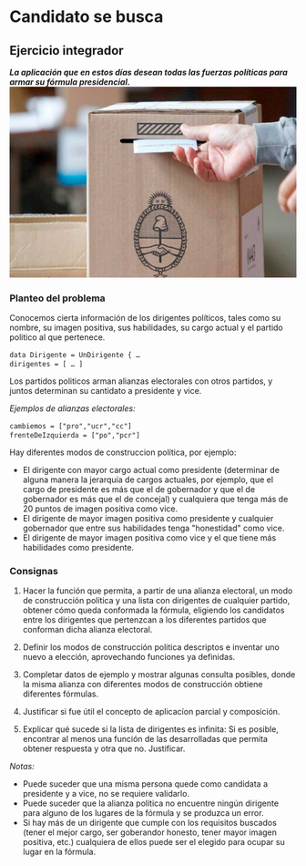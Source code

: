 # Candidato se busca

## Ejercicio integrador

_**La aplicación que en estos días desean todas las fuerzas políticas para armar su fórmula presidencial.**_
![urna](urna.jpg)

### Planteo del problema
Conocemos cierta información de los dirigentes políticos, tales como su nombre, su imagen positiva, sus habilidades, su cargo actual y el partido politico al que pertenece.

~~~
data Dirigente = UnDirigente { …
dirigentes = [ … ]
~~~
Los partidos politicos arman alianzas electorales con otros partidos, y juntos determinan su cantidato a presidente y vice. 

*Ejemplos de alianzas electorales:*
~~~
cambiemos = ["pro","ucr","cc"]
frenteDeIzquierda = ["po","pcr"]
~~~

Hay diferentes modos de construccion política, por ejemplo:
* El dirigente con mayor cargo actual como presidente (determinar de alguna manera la jerarquía de cargos actuales, por ejemplo, que el cargo de presidente es más que el de gobernador y que el de gobernador es más que el de concejal) y cualquiera que tenga más de 20 puntos de imagen positiva como vice.
* El dirigente de mayor imagen positiva como presidente y cualquier gobernador que entre sus habilidades tenga "honestidad" como vice.
* El dirigente de mayor imagen positiva como vice y el que tiene más habilidades como presidente.

### Consignas
1. Hacer la función que permita, a partir de una alianza electoral, un modo de construcción política y una lista con dirigentes de cualquier partido, obtener cómo queda conformada la fórmula, eligiendo los candidatos entre los dirigentes que pertenzcan a los diferentes partidos que conforman dicha alianza electoral.

2. Definir los modos de construcción politica descriptos e inventar uno nuevo a elección, aprovechando funciones ya definidas.

3. Completar datos de ejemplo y mostrar algunas consulta posibles, donde la misma alianza con diferentes modos de construcción obtiene diferentes fórmulas.

4. Justificar si fue útil el concepto de aplicacíon parcial y composición.

5. Explicar qué sucede si la lista de dirigentes es infinita: Si es posible, encontrar al menos una función de las desarrolladas que permita obtener respuesta y otra que no. Justificar.

*Notas:*
- Puede suceder que una misma persona quede como candidata a presidente y a vice, no se requiere validarlo. 
- Puede suceder que la alianza política no encuentre ningún dirigente para alguno de los lugares de la fórmula y se produzca un error.
- Si hay más de un dirigente que cumple con los requisitos buscados (tener el mejor cargo, ser goberandor honesto, tener mayor imagen positiva, etc.) cualquiera de ellos puede ser el elegido para ocupar su lugar en la fórmula.




